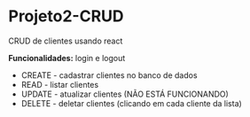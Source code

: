 # Projeto2-CRUD
 CRUD de clientes usando react

**Funcionalidades:**
login e logout
* CREATE - cadastrar clientes no banco de dados
* READ - listar clientes
* UPDATE - atualizar clientes (NÃO ESTÁ FUNCIONANDO)
* DELETE - deletar clientes (clicando em cada cliente da lista)

